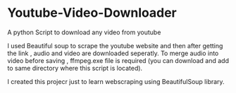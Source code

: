 # Youtube-Video-Downloader
A python Script to download any video from youtube

I used Beautiful soup to scrape the youtube website and then after getting the link , audio and video are downloaded seperatly.
To merge audio into video before saving ,  ffmpeg.exe file is required (you can download and add to same directory where this script is located).

I created this projecr just to learn webscraping using BeautifulSoup library.

